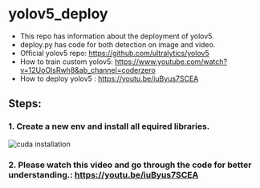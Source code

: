 # yolov5_deploy
- This repo has information about the deployment of yolov5.
- deploy.py has code for both detection on image and video.
- Official yolov5 repo: https://github.com/ultralytics/yolov5
- How to train custom yolov5: https://www.youtube.com/watch?v=12UoOlsRwh8&ab_channel=coderzero
- How to deploy yolov5 : https://youtu.be/iuByus7SCEA


## Steps:
### 1. Create a new env and install all equired libraries.

![cuda installation](https://user-images.githubusercontent.com/50037927/156898675-9bc3650a-c8e5-4d50-8405-b8e6d77da515.png)

### 2. Please watch this video and go through the code for better understanding.: https://youtu.be/iuByus7SCEA
